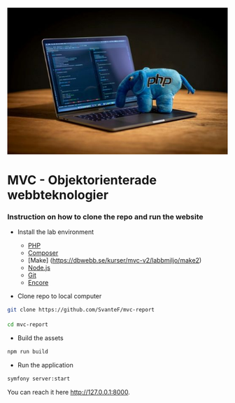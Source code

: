 ![MVC](/public/img/mvc_small.jpg)

# MVC - Objektorienterade webbteknologier

### Instruction on how to clone the repo and run the website

- Install the lab environment
    - [PHP](https://dbwebb.se/kurser/mvc-v2/labbmiljo/php)
    - [Composer](https://dbwebb.se/kurser/mvc-v2/labbmiljo/php-composer)
    - [Make] (https://dbwebb.se/kurser/mvc-v2/labbmiljo/make2)
    - [Node.js](https://nodejs.org/)
    - [Git](https://dbwebb.se/kurser/mvc-v2/labbmiljo/git)
    - [Encore](https://github.com/dbwebb-se/mvc/blob/main/example/symfony/README.md)

- Clone repo to local computer

```bash
git clone https://github.com/SvanteF/mvc-report

cd mvc-report

```
- Build the assets
```bash
npm run build
```

- Run the application

```bash
symfony server:start

```

You can reach it here http://127.0.0.1:8000.

